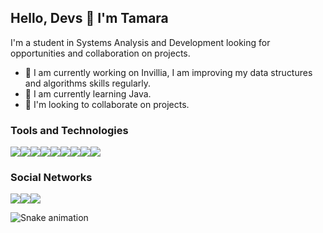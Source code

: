 

## Hello, Devs 👋 I'm Tamara
I'm a student in Systems Analysis and Development looking for opportunities and collaboration on projects.
- 🔭 I am currently working on Invillia, I am improving my data structures and algorithms skills regularly.
- 🌱 I am currently learning Java.
- 🤝 I'm looking to collaborate on projects.

### Tools and Technologies

<img src="https://img.shields.io/badge/Java-ED8B00?style=for-the-badge&logo=java&logoColor=white"><img src="https://img.shields.io/badge/Kotlin-0095D5?&style=for-the-badge&logo=kotlin&logoColor=white"><img src="https://img.shields.io/badge/MySQL-005C84?style=for-the-badge&logo=mysql&logoColor=white"><img src="https://img.shields.io/badge/PostgreSQL-316192?style=for-the-badge&logo=postgresql&logoColor=white"><img src="https://img.shields.io/badge/rabbitmq-%23FF6600.svg?&style=for-the-badge&logo=rabbitmq&logoColor=white"><img src="https://img.shields.io/badge/Apache_Kafka-231F20?style=for-the-badge&logo=apache-kafka&logoColor=white"><img src="https://img.shields.io/badge/Docker-2CA5E0?style=for-the-badge&logo=docker&logoColor=white"><img src="https://img.shields.io/badge/Junit5-25A162?style=for-the-badge&logo=junit5&logoColor=white"><img src="https://img.shields.io/badge/Spring-6DB33F?style=for-the-badge&logo=spring&logoColor=white">


### Social Networks

 [<img src="https://img.shields.io/badge/linkedin-%230077B5.svg?&style=for-the-badge&logo=linkedin&logoColor=white" />](https://www.linkedin.com/in/tamara-bernardo/)[<img src = "https://img.shields.io/badge/instagram-%23E4405F.svg?&style=for-the-badge&logo=instagram&logoColor=white">](https://www.instagram.com/tamaraprof/)[<img src="https://img.shields.io/badge/Gmail-D14836?style=for-the-badge&logo=gmail&logoColor=white" target="_blank">](tamarabluz@gmail.com)
 
 
 ![Snake animation](https://github.com/seu-usuário-aqui/seu-usuário-aqui/blob/output/github-contribution-grid-snake.svg)
 
 


